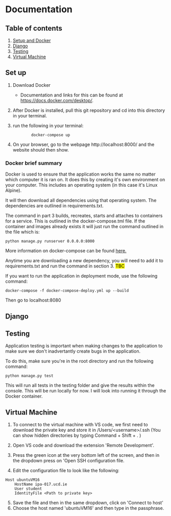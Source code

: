 # Documentation
## Table of contents

1. [Setup and Docker](#set-up)
2. [Django](#django)
3. [Testing](#testing)
4. [Virtual Machine](#virtual-machine)
## Set up

1. Download Docker

    - Documentation and links for this can be found at https://docs.docker.com/desktop/.

2. After Docker is installed, pull this git repository and cd into this directory in your terminal.

3. run the following in your terminal: 
    ```
            docker-compose up
    ```

4. On your browser, go to the webpage http://localhost:8000/ and the website should then show.

### Docker brief summary

Docker is used to ensure that the application works the same no matter which computer it is ran on. It does this by creating it's own environment on your computer. This includes an operating system (in this case it's Linux Alpine). 

It will then download all dependencies using that operating system. The dependencies are outlined in requirements.txt. 

The command in part 3 builds, recreates, starts and attaches to containers for a service. This is outlined in the docker-compose.tml file. If the container and images already exists it will just run the command outlined in the file which is:

```
python manage.py runserver 0.0.0.0:8000
```

More information on docker-compose can be found [here.](https://docs.docker.com/compose/reference/up/)


Anytime you are downloading a new dependency, you will need to add it to requirements.txt and run the command in section 3. <mark> TBC </mark>

If you want to run the application in deployment mode, use the following command:

```
docker-compose -f docker-compose-deploy.yml up --build
```

Then go to localhost:8080

## Django

## Testing

Application testing is important when making changes to the application to make sure we don't inadvertantly create bugs in the application. 

To do this, make sure you're in the root directory and run the following command:

```
python manage.py test
```

This will run all tests in the testing folder and give the results within the console. This will be run locally for now. I will look into running it through the Docker container.

## Virtual Machine

1. To connect to the virtual machine with VS code, we first need to download the private key and store it in 
/Users/\<username>/.ssh
(You can show hidden directories by typing Command + Shift + . )

2. Open VS code and download the extension 'Remote Development'.
3. Press the green icon at the very bottom left of the screen, and then in the dropdown press on 'Open SSH configuration file.
4. Edit the configuration file to look like the following:

```
Host ubuntuVM16
    HostName ipa-017.ucd.ie
    User student
    IdentityFile <Path to private key>
```
5.  Save the file and then in the same dropdown, click on 'Connect to host'
6. Choose the host named 'ubuntuVM16' and then type in the passphrase. 

